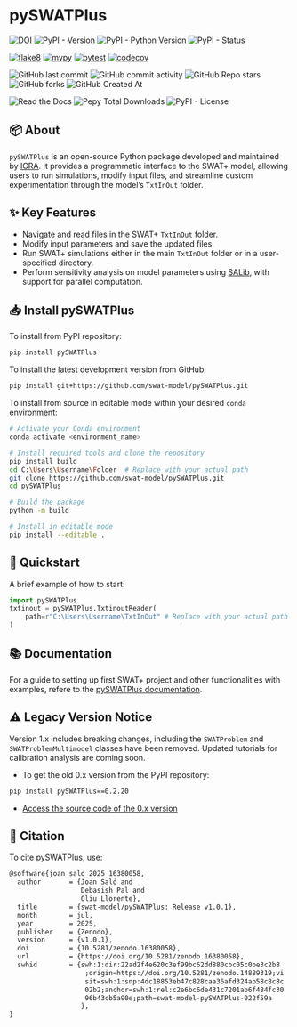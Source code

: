 # pySWATPlus


[![DOI](https://zenodo.org/badge/DOI/10.5281/zenodo.16380058.svg)](https://doi.org/10.5281/zenodo.16380058)
![PyPI - Version](https://img.shields.io/pypi/v/pySWATPlus)
![PyPI - Python Version](https://img.shields.io/pypi/pyversions/pySWATPlus)
![PyPI - Status](https://img.shields.io/pypi/status/pySWATPlus)

[![flake8](https://github.com/swat-model/pySWATPlus/actions/workflows/linting.yml/badge.svg)](https://github.com/swat-model/pySWATPlus/actions/workflows/linting.yml)
[![mypy](https://github.com/swat-model/pySWATPlus/actions/workflows/typing.yml/badge.svg)](https://github.com/swat-model/pySWATPlus/actions/workflows/typing.yml)
[![pytest](https://github.com/swat-model/pySWATPlus/actions/workflows/testing.yml/badge.svg)](https://github.com/swat-model/pySWATPlus/actions/workflows/testing.yml)
[![codecov](https://codecov.io/gh/debpal/pySWATPlus/graph/badge.svg?token=0XJ89FRID9)](https://codecov.io/gh/debpal/pySWATPlus)

![GitHub last commit](https://img.shields.io/github/last-commit/swat-model/pySWATPlus)
![GitHub commit activity](https://img.shields.io/github/commit-activity/t/swat-model/pySWATPlus)
![GitHub Repo stars](https://img.shields.io/github/stars/swat-model/pySWATPlus)
![GitHub forks](https://img.shields.io/github/forks/swat-model/pySWATPlus)
![GitHub Created At](https://img.shields.io/github/created-at/swat-model/pySWATPlus)

![Read the Docs](https://img.shields.io/readthedocs/pySWATPlus)
![Pepy Total Downloads](https://img.shields.io/pepy/dt/pySWATPLus)
![PyPI - License](https://img.shields.io/pypi/l/pySWATPlus)


## 📦 About

`pySWATPlus` is an open-source Python package developed and maintained by [ICRA](https://icra.cat/).
It provides a programmatic interface to the SWAT+ model, allowing users to run simulations, modify input files, and streamline custom experimentation through the model’s `TxtInOut` folder.


## ✨ Key Features

- Navigate and read files in the SWAT+ `TxtInOut` folder.
- Modify input parameters and save the updated files.
- Run SWAT+ simulations either in the main `TxtInOut` folder or in a user-specified directory.
- Perform sensitivity analysis on model parameters using [SALib](https://github.com/SALib/SALib), with support for parallel computation.



## 📥 Install pySWATPlus

To install from PyPI repository:

```bash
pip install pySWATPlus
```

To install the latest development version from GitHub:

```bash
pip install git+https://github.com/swat-model/pySWATPlus.git
```

To install from source in editable mode within your desired `conda` environment:

```bash
# Activate your Conda environment
conda activate <environment_name>

# Install required tools and clone the repository
pip install build
cd C:\Users\Username\Folder  # Replace with your actual path
git clone https://github.com/swat-model/pySWATPlus.git
cd pySWATPlus

# Build the package
python -m build

# Install in editable mode
pip install --editable .
```

## 🚀 Quickstart
A brief example of how to start:

```python
import pySWATPlus
txtinout = pySWATPlus.TxtinoutReader(
    path=r"C:\Users\Username\TxtInOut" # Replace with your actual path
)
```

## 📚 Documentation

For a guide to setting up first SWAT+ project and other functionalities with examples,
refere to the [pySWATPlus documentation](https://pyswatplus.readthedocs.io/en/latest/).



## ⚠️ Legacy Version Notice

Version 1.x includes breaking changes, including the `SWATProblem` and `SWATProblemMultimodel` classes have been removed. Updated tutorials for calibration analysis are coming soon.

- To get the old 0.x version from the PyPI repository:

```bash
pip install pySWATPlus==0.2.20
```

- [Access the source code of the 0.x version](https://github.com/swat-model/pySWATPlus/tree/v0.x)


## 📖 Citation
To cite pySWATPlus, use:

```tex
@software{joan_salo_2025_16380058,
  author       = {Joan Saló and
                  Debasish Pal and
                  Oliu Llorente},
  title        = {swat-model/pySWATPlus: Release v1.0.1},
  month        = jul,
  year         = 2025,
  publisher    = {Zenodo},
  version      = {v1.0.1},
  doi          = {10.5281/zenodo.16380058},
  url          = {https://doi.org/10.5281/zenodo.16380058},
  swhid        = {swh:1:dir:22ad2f4e620c3ef99bc62dd880cbc05c0be3c2b8
                   ;origin=https://doi.org/10.5281/zenodo.14889319;vi
                   sit=swh:1:snp:4dc18853eb47c828caa36afd324ab58c8c8c
                   02b2;anchor=swh:1:rel:c2e6bc6de431c7201ab6f484fc30
                   96b43cb5a90e;path=swat-model-pySWATPlus-022f59a
                  },
}
```
